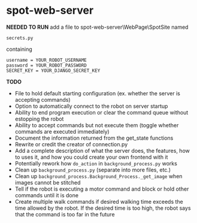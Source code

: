 # spot-web-server

**NEEDED TO RUN**
add a file to spot-web-server\WebPage\SpotSite named 
```
secrets.py
```
containing 
```
username = YOUR_ROBOT_USERNAME
password = YOUR_ROBOT_PASSWORD
SECRET_KEY = YOUR_DJANGO_SECRET_KEY
```

**TODO**
- File to hold default starting configuration (ex. whether the server is accepting commands)
- Option to automatically connect to the robot on server startup
- Ability to end program execution or clear the command queue without estopping the robot
- Ability to accept commands but not execute them (toggle whether commands are executed immediately)
- Document the information returned from the get_state functions
- Rewrite or credit the creator of connection.py
- Add a complete description of what the server does, the features, how to uses it, and how you could create your own frontend with it
- Potentially rework how ```do_action``` in ```background_process.py``` works
- Clean up ```background_process.py``` (separate into more files, etc.) 
- Clean up ```background_process.Background_Process._get_image``` when images cannot be stitched
- Tell if the robot is executing a motor command and block or hold other commands until it is done
- Create multiple walk commands if desired walking time exceeds the time allowed by the robot. If the desired time is too high, the robot says that the command is too far in the future
